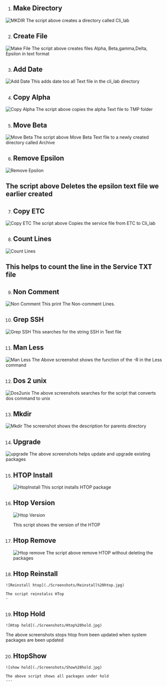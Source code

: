 1. ## Make Directory
![MKDIR](./Screenshots/MKDIR.jpg)
The script above creates a directory called Cli_lab

2. ## Create File
 ![Make File](./Screenshots/Make%20File.jpg)
 The script above creates files Alpha, Beta,gamma,Delta, Epsilon in text format

3. ## Add Date
![Add Date](./Screenshots/Add%20Date.jpg)
This adds date too all Text file in the cli_lab directory

4. ## Copy Alpha
![Copy Alpha](./Screenshots/Copy%20Alpha.jpg)
The script above copies the alpha Text file to TMP folder

5. ## Move Beta
![Move Beta](./Screenshots/Move%20Beta.jpg)
The script above Move Beta Text file to a newly created directory called Archive

6. ## Remove Epsilon

![Remove Epsilon](./Screenshots/Remove%20Epsilon.jpg)

The script above Deletes the epsilon text file we earlier created
---

7. ## Copy ETC 
![Copy ETC](./Screenshots/Copy%20ETC.jpg)
The script above Copies the service file from ETC to Cli_lab

8. ## Count Lines

 ![Count Lines](./Screenshots/Count%20Lines.jpg)

 This helps to count the line in the  Service TXT file
---

9. ## Non Comment 
 ![Non Comment](./Screenshots/Non%20Comment%20Lines.jpg)
 This print The Non-comment Lines.

10. ## Grep SSH
  ![Grep SSH](./Screenshots/Grep%20SSH.jpg)
This searches for the string SSH in Text file

11. ## Man Less
   ![Man Less](./Screenshots/MAN%20Less.jpg)
   The Above screenshot shows the function of the -R in the Less command

12. ## Dos 2 unix
   ![Dos2unix](./Screenshots/Dos%20to%20unix.jpg)
   The above screenshots searches for the script that converts dos command to unix

13. ## Mkdir 
   ![Mkdir](./Screenshots/MKDIR%20-P.jpg)
   The screenshot shows the description for parents directory

14. ## Upgrade
   ![upgrade](./Screenshots/Upgrade.jpg)
   The above screenshots  helps update and upgrade existing packages

15. ## HTOP Install
    ![HtopInstall](./Screenshots/HTOP%20install.jpg)
    This script installs HTOP package

16. ## Htop Version
    
    ![Htop Version](./Screenshots/HTOP%20version.jpg)

    This script shows the version of the HTOP

17. ## Htop Remove
    ![Htop remove](./Screenshots/Remove%20htop.jpg)
    The script above remove HTOP without deleting the packages

  18. ##  Htop Reinstall
    ![Reinstall htop](./Screenshots/Reinstall%20htop.jpg)

    The script reinstalss HTop
    - 
 


   19. ## Htop Hold
    ![Htop hold](./Screenshots/Htop%20hold.jpg)
   The above screenshots stops htop from been updated when system packages are been updated


   20. ## HtopShow
    ![show hold](./Screenshots/Show%20hold.jpg)

    The above script shows all packages under hold
    ---